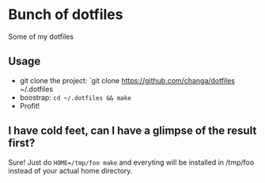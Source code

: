 # Bunch of dotfiles

Some of my dotfiles

## Usage

  * git clone the project: `git clone https://github.com/changa/dotfiles ~/.dotfiles
  * boostrap: `cd ~/.dotfiles && make`
  * Profit!


## I have cold feet, can I have a glimpse of the result first?

Sure! Just do `HOME=/tmp/foo make` and everyting will be installed in /tmp/foo
instead of your actual home directory.
